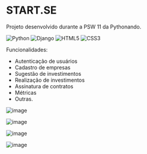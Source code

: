 # START.SE

Projeto desenvolvido durante a PSW 11 da Pythonando.

![Python](https://img.shields.io/badge/python-3670A0?style=for-the-badge&logo=python&logoColor=ffdd54)
![Django](https://img.shields.io/badge/django-%23092E20.svg?style=for-the-badge&logo=django&logoColor=white)
![HTML5](https://img.shields.io/badge/html5-%23E34F26.svg?style=for-the-badge&logo=html5&logoColor=white)
![CSS3](https://img.shields.io/badge/css3-%231572B6.svg?style=for-the-badge&logo=css3&logoColor=white)


Funcionalidades:
- Autenticação de usuários
- Cadastro de empresas
- Sugestão de investimentos
- Realização de investimentos
- Assinatura de contratos
- Métricas
- Outras.

![image](https://github.com/user-attachments/assets/a6148d60-2060-4fc7-9662-150899cbfaa7)

![image](https://github.com/user-attachments/assets/47451a90-d192-4417-92df-91b62c855dbf)

![image](https://github.com/user-attachments/assets/7460056a-cabb-4998-b2cb-a451ffc4a59e)

![image](https://github.com/user-attachments/assets/0fdb7e48-4d18-4777-8b4b-55c2d19a7fbd)


